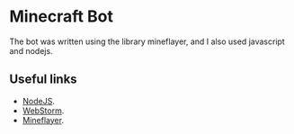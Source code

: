 # Minecraft Bot

The bot was written using the library mineflayer, and I also used javascript and nodejs.

## Useful links

+ [NodeJS](https://nodejs.org/en).
+ [WebStorm](https://www.jetbrains.com/ru-ru/webstorm/download/#section=windows).
+ [Mineflayer](https://github.com/PrismarineJS/mineflayer).